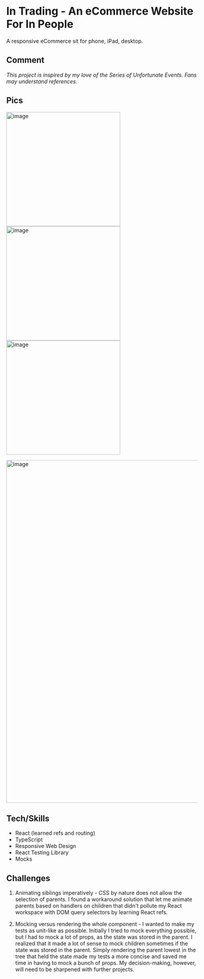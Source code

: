 # In Trading - An eCommerce Website For In People

A responsive eCommerce sit for phone, iPad, desktop.

## Comment 

*This project is inspired by my love of the Series of Unfortunate Events. Fans may understand references.*

## Pics

<img width="300" alt="image" src="https://user-images.githubusercontent.com/71617542/179380847-21d726ba-942d-4ba1-b1a9-25e436051b73.png"> <img width="300" alt="image" src="https://user-images.githubusercontent.com/71617542/179380852-c7c5702f-0b4c-4522-8cf9-0a57e4c4cc77.png"> <img width="300" alt="image" src="https://user-images.githubusercontent.com/71617542/179381102-ff36816b-3f22-4f92-ac57-eb5bb2a742a1.png">

<img width="900" alt="image" src="https://user-images.githubusercontent.com/71617542/179380964-46126800-d891-44f8-9e2a-ddbbf4d4d252.png">


## Tech/Skills

* React (learned refs and routing)
* TypeScript
* Responsive Web Design 
* React Testing Library
* Mocks

## Challenges 

1. Animating siblings imperatively - CSS by nature does not allow the selection of parents. I found a workaround solution that let me animate parents based on handlers on children that didn't pollute my React workspace with DOM query selectors by learning React refs. 

2. Mocking versus rendering the whole component - I wanted to make my tests as unit-like as possible. Initially I tried to mock everything possible, but I had to mock a lot of props, as the state was stored in the parent. I realized that it made a lot of sense to mock children sometimes if the state was stored in the parent. Simply rendering the parent lowest in the tree that held the state made my tests a more concise and saved me time in having to mock a bunch of props. My decision-making, however, will need to be sharpened with further projects.

